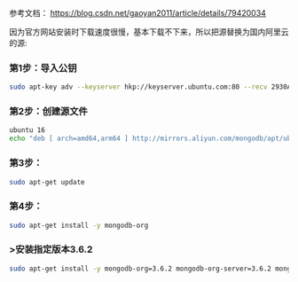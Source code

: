 参考文档：  https://blog.csdn.net/gaoyan2011/article/details/79420034

因为官方网站安装时下载速度很慢，基本下载不下来，所以把源替换为国内阿里云的源: 


### 第1步：导入公钥

```bash
sudo apt-key adv --keyserver hkp://keyserver.ubuntu.com:80 --recv 2930ADAE8CAF5059EE73BB4B58712A2291FA4AD5  

```

### 第2步：创建源文件

```bash
ubuntu 16
echo "deb [ arch=amd64,arm64 ] http://mirrors.aliyun.com/mongodb/apt/ubuntu xenial/mongodb-org/3.6 multiverse" | sudo tee /etc/apt/sources.list.d/mongodb-org-3.6.list  

```

### 第3步：

```bash
sudo apt-get update  

```

### 第4步：

```bash
sudo apt-get install -y mongodb-org  

```

### >安装指定版本3.6.2


```bash
sudo apt-get install -y mongodb-org=3.6.2 mongodb-org-server=3.6.2 mongodb-org-shell=3.6.2 mongodb-org-mongos=3.6.2 mongodb-org-tools=3.6.2  


```
